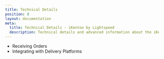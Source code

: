```yaml
---
title: Technical Details
position: 8
layout: documentation
meta:
  title: Technical Details - iKentoo by Lightspeed
  description: Technical details and advanced information about the iKentoo integration with HubRise.
---
```


- <Link to="/apps/ikentoo-lightspeed/technical-details/receiving-orders/">Receiving Orders</Link>
- <Link to="/apps/ikentoo-lightspeed/technical-details/integrating-with-delivery-platforms/">Integrating with Delivery Platforms</Link>
